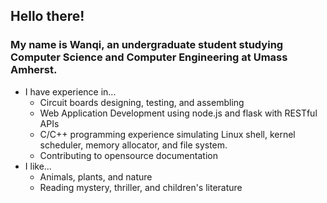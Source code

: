 ## Hello there! 
### My name is Wanqi, an undergraduate student studying Computer Science and Computer Engineering at Umass Amherst.

<!--
**wLMEB/wLMEB** is a ✨ _special_ ✨ repository because its `README.md` (this file) appears on your GitHub profile.

Here are some ideas to get you started:

- 🔭 I’m currently working on ...
- 🌱 I’m currently learning ...
- 👯 I’m looking to collaborate on ...
- 🤔 I’m looking for help with ...
- 💬 Ask me about ...
- 📫 How to reach me: ...
- 😄 Pronouns: ...
- ⚡ Fun fact: ...
-->

- I have experience in...
  * Circuit boards designing, testing, and assembling
  * Web Application Development using node.js and flask with RESTful APIs
  * C/C++ programming experience simulating Linux shell, kernel scheduler, memory allocator, and file system.
  * Contributing to opensource documentation
- I like...
  * Animals, plants, and nature
  * Reading mystery, thriller, and children's literature

